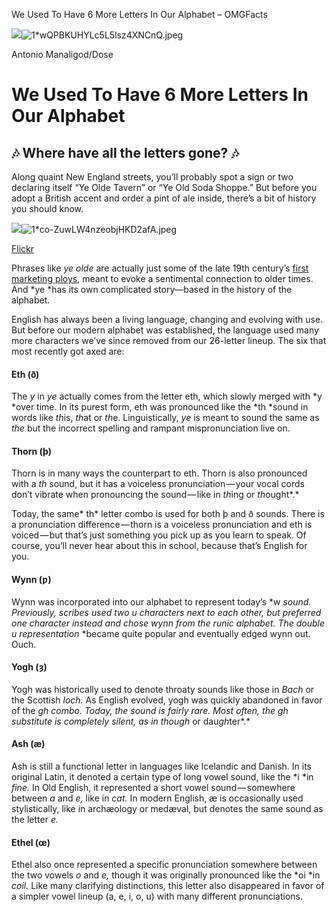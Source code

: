 We Used To Have 6 More Letters In Our Alphabet – OMGFacts

![](../_resources/329bd1e430a50d09d6d65957a1e3b26b.png)![1*wQPBKUHYLc5L5lsz4XNCnQ.jpeg](../_resources/d0f1671c82727dc8c5ece60a3aaf8b52.jpg)

Antonio Manaligod/Dose

# We Used To Have 6 More Letters In Our Alphabet

## 🎶 Where have all the letters gone? 🎶

Along quaint New England streets, you’ll probably spot a sign or two declaring itself “Ye Olde Tavern” or “Ye Old Soda Shoppe.” But before you adopt a British accent and order a pint of ale inside, there’s a bit of history you should know.

![](../_resources/6c15bf15e05d05a812726e2f0bebf936.png)![1*co-ZuwLW4nzeobjHKD2afA.jpeg](../_resources/878d861c632f724b4b561b3fbb70b83e.jpg)

[Flickr](https://www.flickr.com/photos/rogersg/14276567866)

Phrases like *ye olde* are actually just some of the late 19th century’s [first marketing ploys](http://io9.gizmodo.com/ye-olde-is-fake-old-english-and-youre-mispronouncing-1679780566), meant to evoke a sentimental connection to older times. And *ye *has its own complicated story—based in the history of the alphabet.

English has always been a living language, changing and evolving with use. But before our modern alphabet was established, the language used many more characters we’ve since removed from our 26-letter lineup. The six that most recently got axed are:

#### Eth (ð)

The *y* in *ye* actually comes from the letter eth, which slowly merged with *y *over time. In its purest form, eth was pronounced like the *th *sound in words like *th*is, *th*at or *th*e. Linguistically, *ye* is meant to sound the same as *the* but the incorrect spelling and rampant mispronunciation live on.

#### Thorn (þ)

Thorn is in many ways the counterpart to eth. Thorn is also pronounced with a *th* sound, but it has a voiceless pronunciation — your vocal cords don’t vibrate when pronouncing the sound — like in *th*ing or *th*ought*.*

Today, the same* th* letter combo is used for both þ and ð sounds. There is a pronunciation difference — thorn is a voiceless pronunciation and eth is voiced — but that’s just something you pick up as you learn to speak. Of course, you’ll never hear about this in school, because that’s English for you.

#### Wynn (ƿ)

Wynn was incorporated into our alphabet to represent today’s *w *sound. Previously, scribes used two *u* characters next to each other, but preferred one character instead and chose wynn from the runic alphabet. The double *u* representation*  *became quite popular and eventually edged wynn out. Ouch.

#### Yogh (ȝ)

Yogh was historically used to denote throaty sounds like those in *Bach* or the Scottish *loch.* As English evolved, yogh was quickly abandoned in favor of the *gh *combo. Today, the sound is fairly rare. Most often, the *gh* substitute is completely silent, as in thou*gh* or dau*gh*ter*.*

#### Ash (æ)

Ash is still a functional letter in languages like Icelandic and Danish. In its original Latin, it denoted a certain type of long vowel sound, like the *i *in *fine.* In Old English, it represented a short vowel sound — somewhere between *a* and *e,* like in *cat.* In modern English, æ is occasionally used stylistically, like in archæology or medæval, but denotes the same sound as the letter *e.*

#### Ethel (œ)

Ethel also once represented a specific pronunciation somewhere between the two vowels *o* and *e,* though it was originally pronounced like the *oi *in *coil.* Like many clarifying distinctions, this letter also disappeared in favor of a simpler vowel lineup (a, e, i, o, u) with many different pronunciations.